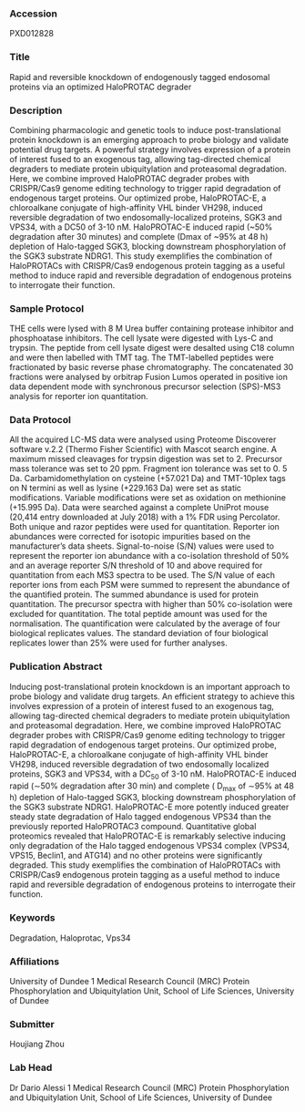 ### Accession
PXD012828

### Title
Rapid and reversible knockdown of endogenously tagged endosomal proteins via an optimized HaloPROTAC degrader

### Description
Combining pharmacologic and genetic tools to induce post-translational protein knockdown is an emerging approach to probe biology and validate potential drug targets. A powerful strategy involves expression of a protein of interest fused to an exogenous tag, allowing tag-directed chemical degraders to mediate protein ubiquitylation and proteasomal degradation. Here, we combine improved HaloPROTAC degrader probes with CRISPR/Cas9 genome editing technology to trigger rapid degradation of endogenous target proteins. Our optimized probe, HaloPROTAC-E, a chloroalkane conjugate of high-affinity VHL binder VH298, induced reversible degradation of two endosomally-localized proteins, SGK3 and VPS34, with a DC50 of 3-10 nM. HaloPROTAC-E induced rapid (~50% degradation after 30 minutes) and complete (Dmax of ~95% at 48 h) depletion of Halo-tagged SGK3, blocking downstream phosphorylation of the SGK3 substrate NDRG1. This study exemplifies the combination of HaloPROTACs with CRISPR/Cas9 endogenous protein tagging as a useful method to induce rapid and reversible degradation of endogenous proteins to interrogate their function.

### Sample Protocol
THE cells were lysed with 8 M Urea buffer containing protease inhibitor and phosphoatase inhibitors. The cell lysate were digested with Lys-C and trypsin. The peptide from cell lysate digest were desalted using C18 column and were then labelled with TMT tag. The TMT-labelled peptides were fractionated by basic reverse phase chromatography. The concatenated 30 fractions were analysed by orbitrap Fusion Lumos operated in positive ion data dependent mode with synchronous precursor selection (SPS)-MS3 analysis for reporter ion quantitation.

### Data Protocol
All the acquired LC-MS data were analysed using Proteome Discoverer software v.2.2 (Thermo Fisher Scientific) with Mascot search engine. A maximum missed cleavages for trypsin digestion was set to 2. Precursor mass tolerance was set to 20 ppm. Fragment ion tolerance was set to 0. 5 Da. Carbamidomethylation on cysteine (+57.021 Da) and TMT-10plex tags on N termini as well as lysine (+229.163 Da) were set as static modifications. Variable modifications were set as oxidation on methionine (+15.995 Da). Data were searched against a complete UniProt mouse (20,414 entry downloaded at July 2018) with a 1% FDR using Percolator.  Both unique and razor peptides were used for quantitation. Reporter ion abundances were corrected for isotopic impurities based on the manufacturer’s data sheets. Signal-to-noise (S/N) values were used to represent the reporter ion abundance with a co-isolation threshold of 50% and an average reporter S/N threshold of 10 and above required for quantitation from each MS3 spectra to be used. The S/N value of each reporter ions from each PSM were summed to represent the abundance of the quantified protein. The summed abundance is used for protein quantitation. The precursor spectra with higher than 50% co-isolation were excluded for quantitation. The total peptide amount was used for the normalisation. The quantification were calculated by the average of four biological replicates values. The standard deviation of four biological replicates lower than 25% were used for further analyses.

### Publication Abstract
Inducing post-translational protein knockdown is an important approach to probe biology and validate drug targets. An efficient strategy to achieve this involves expression of a protein of interest fused to an exogenous tag, allowing tag-directed chemical degraders to mediate protein ubiquitylation and proteasomal degradation. Here, we combine improved HaloPROTAC degrader probes with CRISPR/Cas9 genome editing technology to trigger rapid degradation of endogenous target proteins. Our optimized probe, HaloPROTAC-E, a chloroalkane conjugate of high-affinity VHL binder VH298, induced reversible degradation of two endosomally localized proteins, SGK3 and VPS34, with a DC<sub>50</sub> of 3-10 nM. HaloPROTAC-E induced rapid (&#x223c;50% degradation after 30 min) and complete ( D<sub>max</sub> of &#x223c;95% at 48 h) depletion of Halo-tagged SGK3, blocking downstream phosphorylation of the SGK3 substrate NDRG1. HaloPROTAC-E more potently induced greater steady state degradation of Halo tagged endogenous VPS34 than the previously reported HaloPROTAC3 compound. Quantitative global proteomics revealed that HaloPROTAC-E is remarkably selective inducing only degradation of the Halo tagged endogenous VPS34 complex (VPS34, VPS15, Beclin1, and ATG14) and no other proteins were significantly degraded. This study exemplifies the combination of HaloPROTACs with CRISPR/Cas9 endogenous protein tagging as a useful method to induce rapid and reversible degradation of endogenous proteins to interrogate their function.

### Keywords
Degradation, Haloprotac, Vps34

### Affiliations
University of Dundee
1 Medical Research Council (MRC) Protein Phosphorylation and Ubiquitylation Unit, School of Life Sciences, University of Dundee

### Submitter
Houjiang Zhou

### Lab Head
Dr Dario Alessi
1 Medical Research Council (MRC) Protein Phosphorylation and Ubiquitylation Unit, School of Life Sciences, University of Dundee


